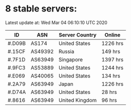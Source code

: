 # 8 stable servers:

Latest update at: Wed Mar 04 06:10:10 UTC 2020

| ID | ASN | Server Country | Online |
| -- | --- | -------------- | ------ |
| #.D09B | AS174 | United States | 1226 hrs |
| #.15CF | AS49392 | Russia | 149 hrs |
| #.7F1D | AS63949 | Singapore | 1397 hrs |
| #.9FC3 | AS53889 | United States | 1244 hrs |
| #.E069 | AS40065 | United States | 134 hrs |
| #.2A79 | AS63949 | Japan | 1226 hrs |
| #.D74A | AS63949 | United States | 28 hrs |
| #.8616 | AS63949 | United Kingdom | 96 hrs |


